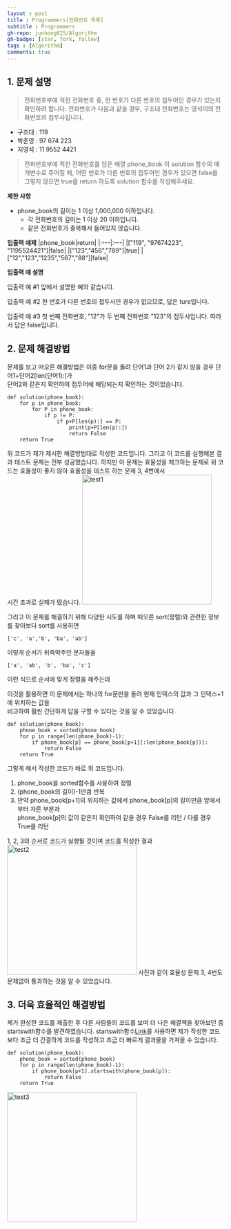 ```yaml
---
layout : post
title : Programmers[전화번호 목록]
subtitle : Programmers
gh-repo: junhong625/Algorithm
gh-badge: [star, fork, follow]
tags : [Algorithm]
comments: true
---
```

## 1. 문제 설명
> 전화번호부에 적힌 전화번호 중, 한 번호가 다른 번호의 접두어인 경우가 있는지 확인하려 합니다.
전화번호가 다음과 같을 경우, 구조대 전화번호는 영석이의 전화번호의 접두사입니다.
- 구조대 : 119
- 박준영 : 97 674 223
- 지영석 : 11 9552 4421

> 전화번호부에 적힌 전화번호를 담은 배열 phone_book 이 solution 함수의 매개변수로 주어질 때, 어떤 번호가 다른 번호의 접두어인 경우가 있으면 false를 그렇지 않으면 true를 return 하도록 solution 함수를 작성해주세요.

**제한 사항**
- phone_book의 길이는 1 이상 1,000,000 이하입니다.
    - 각 전화번호의 길이는 1 이상 20 이하입니다.
    - 같은 전화번호가 중복해서 들어있지 않습니다.
  
**입출력 예제**
|phone_book|return|
|:---|:---|
|["119", "97674223", "1195524421"]|false|
|["123","456","789"]|true|
|["12","123","1235","567","88"]|false|

**입출력 예 설명**

입출력 예 #1
앞에서 설명한 예와 같습니다.

입출력 예 #2
한 번호가 다른 번호의 접두사인 경우가 없으므로, 답은 ture입니다.

입출력 예 #3
첫 번째 전화번호, "12"가 두 번째 전화번호 "123"의 접두사입니다. 따라서 답은 false입니다.

## 2. 문제 해결방법
문제를 보고 떠오른 해결방법은 이중 for문을 돌려 단어1과 단어 2가 같지 않을 경우 단어1+단어2[len(단어1):]가  
단어2와 같은지 확인하여 접두어에 해당되는지 확인하는 것이었습니다.  

```
def solution(phone_book):
    for p in phone_book:
        for P in phone_book:
            if p != P:
                if p+P[len(p):] == P:
                    print(p+P[len(p):])
                    return False
    return True
```
위 코드가 제가 제시한 해결방법대로 작성한 코드입니다.
그리고 이 코드를 실행해본 결과 테스트 문제는 전부 성공했습니다.
하지만 이 문제는 효율성을 체크하는 문제로 위 코드는 효율성이 좋지 않아 효율성을 테스트 하는 문제 3, 4번에서  
시간 초과로 실패가 떴습니다.
<img height="300" alt="test1" src="https://user-images.githubusercontent.com/83000975/161500164-58c76275-d3de-41d2-9ccd-0fee699ec302.png">
  
그리고 이 문제를 해결하기 위해 다양한 시도를 하며 떠오른 sort(정렬)와 관련한 정보를 찾아보다 sort를 사용하면 
```
['c', 'a','b', 'ba', 'ab']
```
이렇게 순서가 뒤죽박주인 문자들을
```
['a', 'ab', 'b', 'ba', 'c']
```
이런 식으로 순서에 맞게 정렬을 해주는데

이것을 활용하면 이 문제에서는 하나의 for문만을 돌려 현재 인덱스의 값과 그 인덱스+1에 위치하는 값을  
비교하여 훨씬 간단하게 답을 구할 수 있다는 것을 알 수 있었습니다.

```
def solution(phone_book):
    phone_book = sorted(phone_book)
    for p in range(len(phone_book)-1):
        if phone_book[p] == phone_book[p+1][:len(phone_book[p])]:
            return False
    return True
```
그렇게 해서 작성한 코드가 바로 위 코드입니다.

1. phone_book을 sorted함수를 사용하여 정렬
2. (phone_book의 길이)-1만큼 반복
3. 만약 phone_book[p+1]의 위치하는 값에서 phone_book[p]의 길이만큼 앞에서부터 자른 부분과  
phone_book[p]의 값이 같은지 확인하여 같을 경우 False를 리턴 / 다를 경우 True를 리턴

1, 2, 3의 순서로 코드가 실행될 것이며 
코드를 작성한 결과 
<img height="300" alt="test2" src="https://user-images.githubusercontent.com/83000975/161506610-19696a28-baba-41a7-bb12-6d219d022584.png">
사진과 같이 효율성 문제 3, 4번도 문제없이 통과하는 것을 알 수 있었습니다.

## 3. 더욱 효율적인 해결방법
제가 완성한 코드를 제출한 후 다른 사람들의 코드를 보며 더 나은 해결책을 찾아보던 중 startswith함수를 발견하였습니다.
startswith함수[Link]()를 사용하면 제가 작성한 코드보다 조금 더 간결하게 코드를 작성하고 조금 더 빠르게 결과물을 가져올 수 있습니다.
```
def solution(phone_book):
    phone_book = sorted(phone_book)
    for p in range(len(phone_book)-1):
        if phone_book[p+1].startswith(phone_book[p]):
            return False
    return True
```
<img height="300" alt="test3" src="https://user-images.githubusercontent.com/83000975/161536570-cf283d50-b3df-42b2-833c-44171e046644.png">
